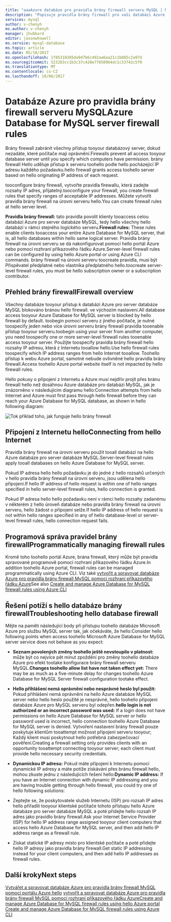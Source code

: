 ```yaml
---
title: "aaaAzure databáze pro pravidla brány firewall serveru MySQL | Microsoft Docs"
description: "Popisuje pravidla brány firewall pro vaši databázi Azure pro server databáze MySQL."
services: mysql
author: v-chenyh
ms.author: v-chenyh
manager: jhubbard
editor: jasonwhowell
ms.service: mysql-database
ms.topic: article
ms.date: 05/10/2017
ms.openlocfilehash: 1f85310385da947b6c492aa6aa21c1b885c2a97d
ms.sourcegitcommit: 523283cc1b3c37c428e77850964dc1c33742c5f0
ms.translationtype: MT
ms.contentlocale: cs-CZ
ms.lasthandoff: 10/06/2017
---
```

# <a name="azure-database-for-mysql-server-firewall-rules"></a><span data-ttu-id="0d810-103">Databáze Azure pro pravidla brány firewall serveru MySQL</span><span class="sxs-lookup"><span data-stu-id="0d810-103">Azure Database for MySQL server firewall rules</span></span>
<span data-ttu-id="0d810-104">Brány firewall zabránit všechny přístup tooyour databázový server, dokud nezadáte, které počítače mají oprávnění.</span><span class="sxs-lookup"><span data-stu-id="0d810-104">Firewalls prevent all access tooyour database server until you specify which computers have permission.</span></span> <span data-ttu-id="0d810-105">brány firewall Hello uděluje přístup k serveru toohello podle hello pocházející IP adresu každého požadavku.</span><span class="sxs-lookup"><span data-stu-id="0d810-105">hello firewall grants access toohello server based on hello originating IP address of each request.</span></span>

<span data-ttu-id="0d810-106">tooconfigure brány firewall, vytvořte pravidla firewallu, která zadejte rozsahy IP adres, přijatelný.</span><span class="sxs-lookup"><span data-stu-id="0d810-106">tooconfigure your firewall, you create firewall rules that specify ranges of acceptable IP addresses.</span></span> <span data-ttu-id="0d810-107">Můžete vytvořit pravidla brány firewall na úrovni serveru hello.</span><span class="sxs-lookup"><span data-stu-id="0d810-107">You can create firewall rules at hello server level.</span></span>

<span data-ttu-id="0d810-108">**Pravidla brány firewall:** tato pravidla povolit klienty tooaccess celou databázi Azure pro server databáze MySQL, tedy hello všechny hello databází v rámci stejného logického serveru.</span><span class="sxs-lookup"><span data-stu-id="0d810-108">**Firewall rules:** These rules enable clients tooaccess your entire Azure Database for MySQL server, that is, all hello databases within hello same logical server.</span></span> <span data-ttu-id="0d810-109">Pravidla brány firewall na úrovni serveru se dá nakonfigurovat pomocí hello portál Azure nebo pomocí rozhraní příkazového řádku Azure.</span><span class="sxs-lookup"><span data-stu-id="0d810-109">Server-level firewall rules can be configured by using hello Azure portal or using Azure CLI commands.</span></span> <span data-ttu-id="0d810-110">brány firewall na úrovni serveru toocreate pravidla, musí být Přispěvatel předplatné nebo vlastníka předplatného hello.</span><span class="sxs-lookup"><span data-stu-id="0d810-110">toocreate server-level firewall rules, you must be hello subscription owner or a subscription contributor.</span></span>

## <a name="firewall-overview"></a><span data-ttu-id="0d810-111">Přehled brány firewall</span><span class="sxs-lookup"><span data-stu-id="0d810-111">Firewall overview</span></span>
<span data-ttu-id="0d810-112">Všechny databáze tooyour přístup k databázi Azure pro server databáze MySQL blokováno bránou hello firewall. ve výchozím nastavení.</span><span class="sxs-lookup"><span data-stu-id="0d810-112">All database access tooyour Azure Database for MySQL server is blocked by hello firewall by default.</span></span> <span data-ttu-id="0d810-113">toobegin pomocí serveru z jiného počítače, je nutné toospecify jeden nebo více úrovni serveru brány firewall pravidla tooenable přístup tooyour serveru.</span><span class="sxs-lookup"><span data-stu-id="0d810-113">toobegin using your server from another computer, you need toospecify one or more server-level firewall rules tooenable access tooyour server.</span></span> <span data-ttu-id="0d810-114">Použijte toospecify pravidla brány firewall hello rozsahy IP adresu, která z Internetu tooallow hello.</span><span class="sxs-lookup"><span data-stu-id="0d810-114">Use hello firewall rules toospecify which IP address ranges from hello Internet tooallow.</span></span> <span data-ttu-id="0d810-115">Toohello přístup k webu Azure portal, samotné nebude ovlivněné hello pravidla brány firewall.</span><span class="sxs-lookup"><span data-stu-id="0d810-115">Access toohello Azure portal website itself is not impacted by hello firewall rules.</span></span>

<span data-ttu-id="0d810-116">Hello pokusy o připojení z Internetu a Azure musí nejdřív projít přes bránu firewall hello než dosáhnou Azure databáze pro databázi MySQL, jak je znázorněno v následujícím diagramu hello:</span><span class="sxs-lookup"><span data-stu-id="0d810-116">Connection attempts from hello Internet and Azure must first pass through hello firewall before they can reach your Azure Database for MySQL database, as shown in hello following diagram:</span></span>

![Tok příklad toho, jak funguje hello brány firewall](./media/concepts-firewall-rules/1-firewall-concept.png)

## <a name="connecting-from-hello-internet"></a><span data-ttu-id="0d810-118">Připojení z Internetu hello</span><span class="sxs-lookup"><span data-stu-id="0d810-118">Connecting from hello Internet</span></span>
<span data-ttu-id="0d810-119">Pravidla brány firewall na úrovni serveru použít tooall databází na hello Azure databáze pro server databáze MySQL.</span><span class="sxs-lookup"><span data-stu-id="0d810-119">Server-level firewall rules apply tooall databases on hello Azure Database for MySQL server.</span></span>

<span data-ttu-id="0d810-120">Pokud IP adresa hello hello požadavku je do jedné z hello rozsahů určených v hello pravidla brány firewall na úrovni serveru, jsou udělena hello připojení.</span><span class="sxs-lookup"><span data-stu-id="0d810-120">If hello IP address of hello request is within one of hello ranges specified in hello server-level firewall rules, hello connection is granted.</span></span>

<span data-ttu-id="0d810-121">Pokud IP adresa hello hello požadavku není v rámci hello rozsahy zadanému v některém z hello úroveň databáze nebo pravidla brány firewall na úrovni serveru, hello žádost o připojení selže.</span><span class="sxs-lookup"><span data-stu-id="0d810-121">If hello IP address of hello request is not within hello ranges specified in any of hello database-level or server-level firewall rules, hello connection request fails.</span></span>

## <a name="programmatically-managing-firewall-rules"></a><span data-ttu-id="0d810-122">Programová správa pravidel brány firewall</span><span class="sxs-lookup"><span data-stu-id="0d810-122">Programmatically managing firewall rules</span></span>
<span data-ttu-id="0d810-123">Kromě toho toohello portál Azure, brána firewall, který může být pravidla spravované programově pomocí rozhraní příkazového řádku Azure.</span><span class="sxs-lookup"><span data-stu-id="0d810-123">In addition toohello Azure portal, firewall rules can be managed programmatically using Azure CLI.</span></span> <span data-ttu-id="0d810-124">Viz také [vytvořit a spravovat databáze Azure pro pravidla brány firewall MySQL pomocí rozhraní příkazového řádku Azure](./howto-manage-firewall-using-cli.md)</span><span class="sxs-lookup"><span data-stu-id="0d810-124">See also [Create and manage Azure Database for MySQL firewall rules using Azure CLI](./howto-manage-firewall-using-cli.md)</span></span>

## <a name="troubleshooting-hello-database-firewall"></a><span data-ttu-id="0d810-125">Řešení potíží s hello databáze brány firewall</span><span class="sxs-lookup"><span data-stu-id="0d810-125">Troubleshooting hello database firewall</span></span>
<span data-ttu-id="0d810-126">Mějte na paměti následující body při přístupu toohello databáze Microsoft Azure pro službu MySQL server tak, jak očekáváte, že hello:</span><span class="sxs-lookup"><span data-stu-id="0d810-126">Consider hello following points when access toohello Microsoft Azure Database for MySQL server service does not behave as you expect:</span></span>

* <span data-ttu-id="0d810-127">**Seznam povolených změny toohello ještě nevstoupilo v platnost:** může být co nejvíce pět minut zpoždění pro změny toohello databáze Azure pro efekt tootake konfigurace brány firewall serveru MySQL.</span><span class="sxs-lookup"><span data-stu-id="0d810-127">**Changes toohello allow list have not taken effect yet:** There may be as much as a five-minute delay for changes toohello Azure Database for MySQL Server firewall configuration tootake effect.</span></span>

* <span data-ttu-id="0d810-128">**Hello přihlášení nemá oprávnění nebo nesprávné heslo byl použit:** Pokud přihlášení nemá oprávnění na hello Azure databáze MySQL server nebo hello heslo použité je nesprávné, hello toohello připojení databáze Azure pro MySQL serveru byl odepřen.</span><span class="sxs-lookup"><span data-stu-id="0d810-128">**hello login is not authorized or an incorrect password was used:** If a login does not have permissions on hello Azure Database for MySQL server or hello password used is incorrect, hello connection toohello Azure Database for MySQL server is denied.</span></span> <span data-ttu-id="0d810-129">Vytvoření nastavení brány firewall pouze poskytuje klientům tooattempt možnost připojení serveru tooyour; Každý klient musí poskytnout hello potřebná zabezpečovací pověření.</span><span class="sxs-lookup"><span data-stu-id="0d810-129">Creating a firewall setting only provides clients with an opportunity tooattempt connecting tooyour server; each client must provide hello necessary security credentials.</span></span>

* <span data-ttu-id="0d810-130">**Dynamickou IP adresu:** Pokud máte připojení k Internetu pomocí dynamické IP adresy a máte potíže získávání přes bránu firewall hello, mohou zkuste jednu z následujících řešení hello:</span><span class="sxs-lookup"><span data-stu-id="0d810-130">**Dynamic IP address:** If you have an Internet connection with dynamic IP addressing and you are having trouble getting through hello firewall, you could try one of hello following solutions:</span></span>

* <span data-ttu-id="0d810-131">Zeptejte se, že poskytovatele služeb Internetu (ISP) pro rozsah IP adres hello přiřadili tooyour klientské počítače tohoto přístupu hello Azure databáze pro server databáze MySQL a poté přidejte hello rozsah IP adres jako pravidlo brány firewall.</span><span class="sxs-lookup"><span data-stu-id="0d810-131">Ask your Internet Service Provider (ISP) for hello IP address range assigned tooyour client computers that access hello Azure Database for MySQL server, and then add hello IP address range as a firewall rule.</span></span>

* <span data-ttu-id="0d810-132">Získat statické IP adresy místo pro klientské počítače a poté přidejte hello IP adresy jako pravidla brány firewall.</span><span class="sxs-lookup"><span data-stu-id="0d810-132">Get static IP addressing instead for your client computers, and then add hello IP addresses as firewall rules.</span></span>

## <a name="next-steps"></a><span data-ttu-id="0d810-133">Další kroky</span><span class="sxs-lookup"><span data-stu-id="0d810-133">Next steps</span></span>

<span data-ttu-id="0d810-134">[Vytvářet a spravovat databáze Azure pro pravidla brány firewall MySQL pomocí portálu Azure hello](./howto-manage-firewall-using-portal.md)
[vytvořit a spravovat databáze Azure pro pravidla brány firewall MySQL pomocí rozhraní příkazového řádku Azure](./howto-manage-firewall-using-cli.md)</span><span class="sxs-lookup"><span data-stu-id="0d810-134">[Create and manage Azure Database for MySQL firewall rules using hello Azure portal](./howto-manage-firewall-using-portal.md)
[Create and manage Azure Database for MySQL firewall rules using Azure CLI](./howto-manage-firewall-using-cli.md)</span></span>

